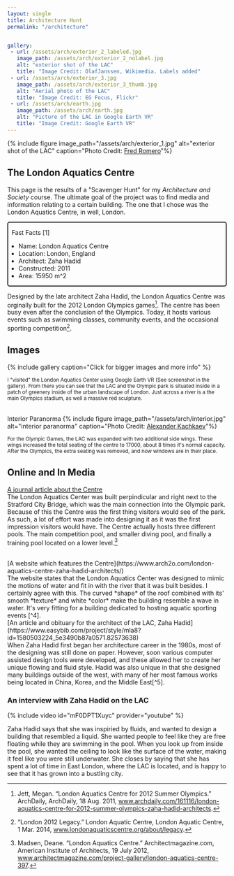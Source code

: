 ```yaml
---
layout: single
title: Architecture Hunt
permalink: "/architecture"


gallery:
 - url: /assets/arch/exterior_2_labeled.jpg
   image_path: /assets/arch/exterior_2_nolabel.jpg
   alt: "exterior shot of the LAC"
   title: "Image Credit: OlafJanssen, Wikimedia. Labels added"
 - url: /assets/arch/exterior_3.jpg
   image_path: /assets/arch/exterior_3_thumb.jpg
   alt: "Aerial photo of the LAC"
   title: "Image Credit: EG Focus, Flickr"
 - url: /assets/arch/earth.jpg
   image_path: /assets/arch/earth.jpg
   alt: "Picture of the LAC in Google Earth VR"
   title: "Image Credit: Google Earth VR"
---
```



{% include figure image_path="/assets/arch/exterior_1.jpg" alt="exterior shot of the LAC" caption="Photo Credit: [Fred Romero](https://flickr.com/photos/129231073@N06/31239073724)"%}

## The London Aquatics Centre

This page is the results of a "Scavenger Hunt" for my *Architecture and Society* course. The ultimate goal
of the project was to find media and information relating to a certain building. The one that I chose was the
London Aquatics Centre, in well, London.

<div style="border-style: solid; border-width: 2px; border-radius: 5px;">

<p>&nbsp;&nbsp;Fast Facts [1]</p>
<ul>
 <li>Name: London Aquatics Centre</li>
 <li>Location: London, England</li>
 <li>Architect: Zaha Hadid</li>
 <li>Constructed: 2011</li>
 <li>Area: 15950 m^2</li>
</ul>
</div>

Designed by the late architect Zaha Hadid, the London Aquatics Centre was orginally built for the 2012
London Olympics games[^1]. The centre has been busy even after the conclusion of the Olympics. Today, it hosts
various events such as swimming classes, community events, and the occasional sporting competition[^2]. 
<br/>

## Images

{% include gallery caption="Click for bigger images and more info" %}



<div style="font-size:smaller">
I "visited" the London Aquatics Center using Google Earth VR (See screenshot in the gallery). From there you can see that the LAC and the Olympic park is situated inside in a patch
of greenery inside of the urban landscape of London. Just across a river is a the main Olympics stadium, as well a massive red sculpture.
</div>
<br/>

Interior Paranorma
{% include figure image_path="/assets/arch/interior.jpg" alt="interior paranorma" caption="Photo Credit: [Alexander Kachkaev](https://www.flickr.com/photos/kachkaev/6266855473/)"%}

<div style="font-size:smaller">
For the Olympic Games, the LAC was expanded with two additional side wings. These wings increased the total seating of the centre to 17000, about 8 times it's normal capacity.
After the Olympics, the extra seating was removed, and now windows are in their place.
</div>

## Online and In Media
[A journal article about the Centre](https://www.architectmagazine.com/project-gallery/london-aquatics-centre-397)
<br/>
The London Aquatics Center was built perpindicular and right next to the Stratford City Bridge, which was the main connection into the Olympic park. Because of this
the Centre was the first thing visitors would see of the park. As such, a lot of effort was made into designing it as it was the first impression visitors would have. The
Centre actually hosts three different pools. The main competition pool, and smaller diving pool, and finally a training pool located on a lower level.[^3]

<br/>
[A website which features the Centre](https://www.arch2o.com/london-aquatics-centre-zaha-hadid-architects/)
<br/>
The website states that the London Aquatics Center was designed to mimic the motions of water and fit in with the river that it was built besides. I certainly agree
with this. The curved *shape* of the roof combined with its' smooth *texture* and white *color* make the building resemble a wave in water. It's very fitting for
a building dedicated to hosting aquatic sporting events [^4].

<br/>
[An article and obituary for the architect of the LAC, Zaha Hadid](https://www.easybib.com/project/style/mla8?id=1580503224_5e3490b87a0571.82573638)
<br/>
When Zaha Hadid first began her architecture career in the 1980s, most of the designing was still done on paper. However, soon various computer assisted design tools 
were developed, and these allowed her to create her unique flowing and fluid style. Hadid was also unique in that she designed many buildings outside of the west, with many
of her most famous works being located in China, Korea, and the Middle East[^5].
<br/>

### An interview with Zaha Hadid on the LAC

{% include video id="mF0DPT1Xuyc" provider="youtube" %}

Zaha Hadid says that she was inspiried by fluids, and wanted to design a building that resembled a liquid. She wanted people to feel like they are free floating while
they are swimming in the pool. When you look up from inside the pool, she wanted the ceiling to look like the surface of the water, making it feel like you were still underwater.
She closes by saying that she has spent a lot of time in East London, where the LAC is located, and is happy to see that it has grown into a bustling city.


[^1]: Jett, Megan. “London Aquatics Centre for 2012 Summer Olympics.” ArchDaily, ArchDaily, 18 Aug. 2011, www.archdaily.com/161116/london-aquatics-centre-for-2012-summer-olympics-zaha-hadid-architects.
[^2]: “London 2012 Legacy.” London Aquatic Centre, London Aquatic Centre, 1 Mar. 2014, www.londonaquaticscentre.org/about/legacy. 
[^3]: Madsen, Deane. “London Aquatics Centre.” Architectmagazine.com, American Institute of Architects, 19 July 2012, www.architectmagazine.com/project-gallery/london-aquatics-centre-397.
[^4]: “London Aquatics Centre: Zaha Hadid Architects.” Arch2O.Com, Arch2O, 5 Dec. 2018, www.arch2o.com/london-aquatics-centre-zaha-hadid-architects/.
[^5]: Sudjic, Deyan. “Dame Zaha Hadid Obituary.” The Guardian, Guardian News and Media, 1 Apr. 2016, www.theguardian.com/artanddesign/2016/apr/01/zaha-hadid-obituary.